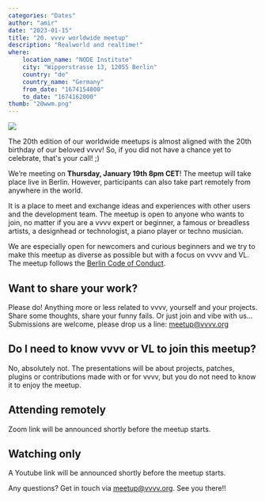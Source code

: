 ```yaml
---
categories: "Dates"
author: "amir"
date: "2023-01-15"
title: "20. vvvv worldwide meetup"
description: "Realworld and realtime!"
where: 
    location_name: "NODE Institute"
    city: "Wipperstrasse 13, 12055 Berlin"
    country: "de"
    country_name: "Germany"
    from_date: "1674154800"
    to_date: "1674162000"
thumb: "20wwm.png"
---
```


![](20wwm.png) 

The 20th edition of our worldwide meetups is almost aligned with the 20th birthday of our beloved vvvv! So, if you did not have a chance yet to celebrate, that's your call! ;)

We’re meeting on **Thursday, January 19th 8pm CET**! The meetup will take place live in Berlin. However, participants can also take part remotely from anywhere in the world.

It is a place to meet and exchange ideas and experiences with other users and the development team.  The meetup is open to anyone who wants to join, no matter if you are a vvvv expert or beginner, a famous or breadless artists, a designhead or technologist, a piano player or techno musician.

We are especially open for newcomers and curious beginners and we try to make this meetup as diverse as possible but with a focus on vvvv and VL.  The meetup follows the [Berlin Code of Conduct](https://berlincodeofconduct.org). 


##  Want to share your work?
Please do! Anything more or less related to vvvv, yourself and your projects. Share some thoughts, share your funny fails. Or just join and vibe with us… Submissions are welcome, please drop us a line: meetup@vvvv.org

## Do I need to know vvvv or VL to join this meetup?

No, absolutely not. The presentations will be about projects, patches, plugins or contributions made with or for vvvv, but you do not need to know it to enjoy the meetup.

## Attending remotely

Zoom link will be announced shortly before the meetup starts.

## Watching only

A Youtube link will be announced shortly before the meetup starts.

Any questions? Get in touch via meetup@vvvv.org. See you there!!
